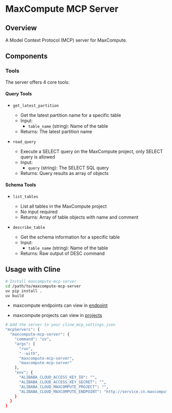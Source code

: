 # MaxCompute MCP Server

## Overview
A Model Context Protocol (MCP) server for MaxCompute.

## Components

### Tools
The server offers 4 core tools:

#### Query Tools
- `get_latest_partition`
  - Get the latest partition name for a specific table
  - Input:
    - `table_name` (string): Name of the table
  - Returns: The latest partition name

- `read_query`
   - Execute a SELECT query on the MaxCompute project, only SELECT query is allowed
   - Input:
     - `query` (string): The SELECT SQL query
   - Returns: Query results as array of objects

#### Schema Tools
- `list_tables`
   - List all tables in the MaxCompute project
   - No input required
   - Returns: Array of table objects with name and comment

- `describe_table`
   - Get the schema information for a specific table
   - Input:
     - `table_name` (string): Name of the table
   - Returns: Raw output of DESC command

## Usage with Cline

```bash
# Install maxcompute-mcp-server
cd /path/to/maxcompute-mcp-server
uv pip install .
uv build
```

- maxcompute endpoints can view in [endpoint](https://help.aliyun.com/zh/maxcompute/user-guide/endpoints)

- maxcompute projects can view in [projects](https://maxcompute.console.aliyun.com/cn-shanghai/project-list)

```bash
# Add the server to your cline_mcp_settings.json
"mcpServers": {
  "maxcompute-mcp-server": {
    "command": "uv",
    "args": [
      "run",
      "--with",
      "maxcompute-mcp-server",
      "maxcompute-mcp-server"
    ],
    "env": {
      "ALIBABA_CLOUD_ACCESS_KEY_ID": "",
      "ALIBABA_CLOUD_ACCESS_KEY_SECRET": "",
      "ALIBABA_CLOUD_MAXCOMPUTE_PROJECT": "",
      "ALIBABA_CLOUD_MAXCOMPUTE_ENDPOINT": "http://service.cn.maxcompute.aliyun.com/api"
    }
  }
}
```

